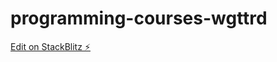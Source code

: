 # programming-courses-wgttrd

[Edit on StackBlitz ⚡️](https://stackblitz.com/edit/programming-courses-wgttrd)